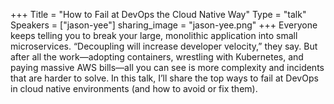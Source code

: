 +++
Title = "How to Fail at DevOps the Cloud Native Way"
Type = "talk"
Speakers = ["jason-yee"]
sharing_image = "jason-yee.png"
+++
Everyone keeps telling you to break your large, monolithic application into small microservices. “Decoupling will increase developer velocity,” they say. But after all the work—adopting containers, wrestling with Kubernetes, and paying massive AWS bills—all you can see is more complexity and incidents that are harder to solve. In this talk, I’ll share the top ways to fail at DevOps in cloud native environments (and how to avoid or fix them).

